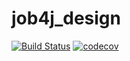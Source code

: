 # job4j_design
[![Build Status](https://travis-ci.com/kavalerov25/job4j_design.svg?branch=master)](https://travis-ci.com/kavalerov25/job4j_design)
[![codecov](https://codecov.io/gh/kavalerov25/job4j_design/branch/master/graph/badge.svg?token=OASAW0DA12)](https://codecov.io/gh/kavalerov25/job4j_design)